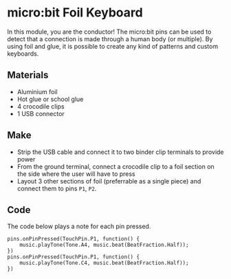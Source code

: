 # micro:bit Foil Keyboard

In this module, you are the conductor! The micro:bit pins can be used to detect that a connection is made through a human body (or multiple).
By using foil and glue, it is possible to create any kind of patterns and custom keyboards.

## Materials

* Aluminium foil
* Hot glue or school glue
* 4 crocodile clips
* 1 USB connector

## Make

* Strip the USB cable and connect it to two binder clip terminals to provide power
* From the ground terminal, connect a crocodile clip to a foil section on the side where the user will have to press
* Layout 3 other sections of foil (preferrable as a single piece) and connect them to pins ``P1``, ``P2``.

## Code

The code below plays a note for each pin pressed.

```blocks
pins.onPinPressed(TouchPin.P1, function() {
    music.playTone(Tone.A4, music.beat(BeatFraction.Half));
})
pins.onPinPressed(TouchPin.P1, function() {
    music.playTone(Tone.C4, music.beat(BeatFraction.Half));
})
```